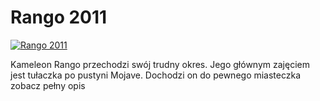 Rango 2011 
=============
[![Rango 2011 ](http://vidos.pl/images/player.gif)](http://vidos.pl/rango-2011)

 Kameleon Rango przechodzi swój trudny okres. Jego głównym zajęciem jest tułaczka po pustyni Mojave. Dochodzi on do pewnego miasteczka zobacz pełny opis
